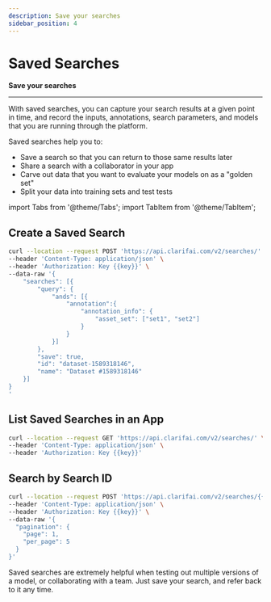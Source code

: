 ```yaml
---
description: Save your searches
sidebar_position: 4
---
```


# Saved Searches

**Save your searches**
<hr />

With saved searches, you can capture your search results at a given point in time, and record the inputs, annotations, search parameters, and models that you are running through the platform. 

Saved searches help you to:

* Save a search so that you can return to those same results later
* Share a search with a collaborator in your app
* Carve out data that you want to evaluate your models on as a "golden set"
* Split your data into training sets and test tests

import Tabs from '@theme/Tabs';
import TabItem from '@theme/TabItem';

## Create a Saved Search

<Tabs>
<TabItem value="curl" label="cURL">

```bash
curl --location --request POST 'https://api.clarifai.com/v2/searches/' \
--header 'Content-Type: application/json' \
--header 'Authorization: Key {{key}}' \
--data-raw '{
    "searches": [{
        "query": {
            "ands": [{
                "annotation":{
                    "annotation_info": {
                        "asset_set": ["set1", "set2"]
                    }
                }
            }]
        },
        "save": true,
        "id": "dataset-1589318146",
        "name": "Dataset #1589318146"
    }]
}
'
```
</TabItem>
</Tabs>

## List Saved Searches in an App

<Tabs>
<TabItem value="curl" label="cURL">

```bash
curl --location --request GET 'https://api.clarifai.com/v2/searches/' \
--header 'Content-Type: application/json' \
--header 'Authorization: Key {{key}}'
```
</TabItem>
</Tabs>

## Search by Search ID

<Tabs>
<TabItem value="curl" label="cURL">

```bash
curl --location --request POST 'https://api.clarifai.com/v2/searches/{{search_id}}' \
--header 'Content-Type: application/json' \
--header 'Authorization: Key {{key}}' \
--data-raw '{
  "pagination": {
    "page": 1,
    "per_page": 5
  }
}'
```
</TabItem>
</Tabs>

Saved searches are extremely helpful when testing out multiple versions of a model, or collaborating with a team. Just save your search, and refer back to it any time.

